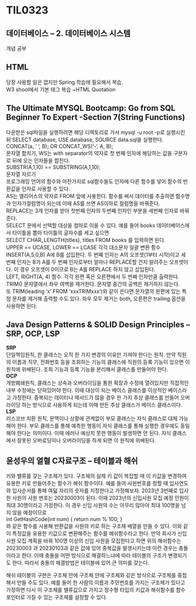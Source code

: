# TIL0323

## 데이터베이스 – 2. 데이터베이스 시스템
개념 공부

## HTML
당장 사용할 일은 없지만 Spring 학습에 필요해서 복습.   
W3 shool에서 기본 태그 복습 ~HTML Quotation   

## The Ultimate MYSQL Bootcamp: Go from SQL Beginner To Expert -Section 7(String Functions)
다운받은 sql파일을 실행하려면 해당 디렉토리로 가서 mysql -u root -p로 실행시킨 뒤 SELECT database, USE database, SOURCE data.sql을 실행한다.   
CONCAT(a, ‘ ‘, B); OR CONCAT_WS(‘-‘, A, B);   
문자열 합치기, WS는 with separator의 약자로 첫 번째 인자에 해당하는 값을 구분자로 뒤에 오는 인자들을 합친다.   
SUBSTR(A,1,10) == SUBSTRING(A,1,10);   
문자열 자르기   
프로그래밍 언어의 함수와 마찬가지로 sql함수들도 인자에 다른 함수를 넣어 함수의 반환값을 인자로 사용할 수 있다.   
AS는 앨리어스의 약자로 FROM 앞에 사용한다. 함수를 써서 데이터를 추출하면 함수명과 인자가컬럼명이 되는데 이때 AS를 쓰면 AS이하로 컬럼명을 바꿔준다.   
REPLACE는 3개 인자를 받아 첫번째 인자의 두번째 인자인 부분을 세번째 인자로 바꿔준다.   
SELECT 문에서 선택할 대상을 컴마로 이을 수 있다. 예를 들어 books 데이터베이스에서 타이틀을 뽑아 타이틀의 글자수를 세고 싶으면   
SELECT CHAR_LENGTH(titles), titles FROM books 를 입력하면 된다.   
UPPER == UCASE, LOWER == LCASE 각각 대소문자 일괄 변환 함수   
INSERT(A,5,0,B) A에 B를 삽입한다. 두 번째 인자는 A의 오프셋(1부터 시작)이고 세 번째 인자는 B가 A를 두 번째 인자로부터 얼마나 REPLACE할 건지 알려주는 오프셋이다. 이 경우 오프셋이 0이므로 B는 A를 REPLACE 하지 않고 삽입된다.   
LEFT, RIGHT(A, 4) 함수. 각각 왼편 혹은 오른편에서 두 번째 인자만큼 출력한다.   
TRIM() 문자열에서 좌우 여백을 제거한다. 문자열 중간의 공백은 제거하지 않는다.   
또 TRIM(leading ‘x’ FROM ‘xxxTRIMxxx’)와 같이 쓴다면 문자열의 왼편에 있는 특정 문자를 제거해 출력할 수도 있다. 좌우 모두 제거는 both, 오른편은 trailing 옵션을 사용하면 된다.   
   
## Java Design Patterns & SOLID Design Principles – SRP, OCP, LSP
**SRP**   
단일책임원칙, 한 클래스는 오직 한 가지 변경의 이유만 가져야 한다는 원칙. 만약 직원의 이름과 직무, 전화번호 등을 조회하는 기능의 클래스에 직원의 등록 기능이 있으면 이 원칙에 위배된다. 조회 기능과 등록 기능을 분리해서 클래스를 만들어야 한다.   
**OCP**   
개방폐쇄원칙, 클래스는 상속과 오버라이딩을 통한 확장과 수정에 열려있지만 직접적인 내부 수정에는 닫혀있어야 한다. 이때 대상이 되는 베이스 클래스를 이상적인 베이스라고 가정한다. 중복되는 데이터나 메서드가 많을 경우 한 가지 추상 클래스를 만들어 오버라이딩 하는 방식으로 사용하게 되는데 이때 만든 추상 클래스가 베이스 클래스이다.   
**LSP**   
리스코브 치환 원칙, 문맥이나 상황에 관계없이 부모 클래스는 자식 클래스로 대체 가능해야 한다. 부모 클래스를 통해 예측한 행동이 자식 클래스를 통해 실행한 경우에도 동일해야 한다는 의미이다. 이때 에러나 예상치 못한 행동이 발생하면 안 된다. 자식 클래스에서 잘못된 오버로딩이나 오버라이딩을 하게 되면 이 원칙에 위배된다.   

## 윤성우의 열혈 C자료구조 – 테이블과 해쉬   
키와 밸류를 갖는 구조체가 있다. 구조체의 실제 키 값이 복잡할 때 이 키값을 변경하여 유용한 키로 만들어주는 함수가 해쉬 함수이다. 예를 들어 사원번호를 정할 때 입사연도와 입사순서를 통해 여덟 자리의 숫자를 지정한다고 가정해보자. 2023년 3번째로 입사한 사원의 사원 번호는 20230003이 된다. 이때 2023년의 신입사원 모집 예정 인원이 최대 30명이라고 가정한다. 이 경우 신입 사원의 수는 아무리 많아야 최대 100명을 넘지 않을 예정이므로    
int GetHashCode(int num)
{
	return num % 100;
}   
와 같은 함수를 사용해 반환값을 사원의 키로 하는 구조체 배열을 만들 수 있다. 이와 같이 특정값을 유용한 키값으로 변환해주는 함수를 해쉬함수라고 한다. 만약 회사가 신입사원 모집 계획을 바꿔 100명 이상의 신입 사원을 모집한다고 하면 위의 해쉬함수는 20230003 과 20230103과 같은 값에 있어 중복값을 발생시키는데 이런 경우는 충돌이라고 한다. 이때 충돌을 어떤 방식으로 해결하느냐에 따라 테이블의 구조가 변경되기도 한다. 따라서 충돌의 해결방법은 테이블에 있어 큰 의미를 갖는다.

해쉬 테이블의 구현은 구조체 안에 구조체 안에 구조체와 같은 방식으로 구조체를 중첩해서 만들 수도 있다. 예를 들어 한 사람의 이름과 주민번호를 가지는 구조체가 있다고 가정하면 다시 이 구조체를 밸류값으로 가지고 정수형 타입의 키값과 해쉬함수를 함수 포인터로 가질 수 있는 구조체를 설정할 수 있다. 
   
